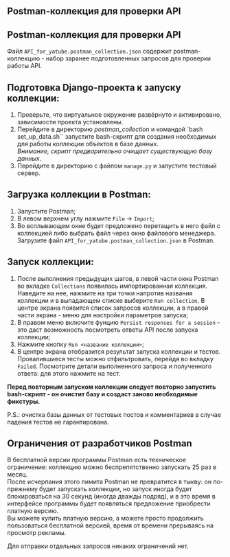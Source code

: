 ## Postman-коллекция для проверки API
## Postman-коллекция для проверки API

Файл `API_for_yatube.postman_collection.json` содержит postman-коллекцию - набор заранее подготовленных запросов для проверки работы API.

## Подготовка Django-проекта к запуску коллекции:
1. Проверьте, что виртуальное окружение развёрнуто и активировано, зависимости проекта установлены.
2. Перейдите в директорию *postman_collection* и командой `bash set_up_data.sh`` запустите bash-скрипт для создания необходимых для работы коллекции объектов в базе данных.  
*Внимание, скрипт предварительно очищает существующую базу данных.*
3. Перейдите в директорию с файлом `manage.py` и запустите тестовый сервер.

## Загрузка коллекции в Postman:

1. Запустите Postman;
2. В левом верхнем углу нажмите `File` -> `Import`;
3. Во всплывающем окне будет предложено перетащить в него файл с коллекцией либо выбрать файл через окно файлового менеджера.
Загрузите файл `API_for_yatube.postman_collection.json` в Postman.

## Запуск коллекции:

1. После выполнения предыдущих шагов, в левой части окна Postman во вкладке `Collections` появилась импортированная коллекция.
Наведите на нее, нажмите на три точки напротив названия коллекции и в выпадающем списке выберите `Run collection`. В центре экрана появится список запросов коллекции,
а в правой части экрана - меню для настройки параметров запуска;
2. В правом меню включите фунцию `Persist responses for a session` - это даст возможность посмотреть ответы API после запуска коллекции;
3. Нажмите кнопку `Run <название коллекции>`;
4. В центре экрана отобразится результат запуска коллекции и тестов. Провалившиеся тесты можно отфильтровать, перейдя во вкладку `Failed`.
Посмотрите детали выполненного запроса и полученного ответа: для этого нажмите на тест.
  
**Перед повторным запуском коллекции следует повторно запустить bash-скрипт - он очистит базу и создаст заново необходимые фикстуры.**
  
P.S.: очистка базы данных от тестовых постов и комментариев в случае падения тестов не гарантирована.

## Ограничения от разработчиков Postman
В бесплатной версии программы Postman есть техническое ограничение: коллекцию можно беспрепятственно запускать 25 раз в месяц.  
После исчерпания этого лимита Postman не превратится в тыкву: он по-прежнему будет запускать коллекции, но запуск иногда будет блокироваться на 30 секунд (иногда дважды подряд), и в это время в интерфейсе программы будет появляться предложение приобрести платную версию.  
Вы можете купить платную версию, а можете просто продолжить пользоваться бесплатной версией, время от времени прерываясь на просмотр рекламы.

Для отправки отдельных запросов никаких ограничений нет.
